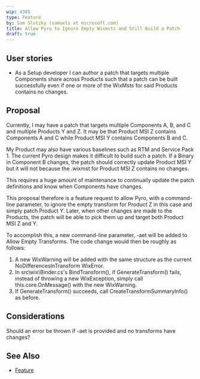 ```yaml
---
wip: 4385
type: Feature
by: Sam Slutzky (samuels at microsoft.com)
title: Allow Pyro to Ignore Empty Wixmsts and Still Build a Patch
draft: true
---
```


## User stories

* As a Setup developer I can author a patch that targets multiple Components share across Products such that a patch can be built successfully even if one or more of the WixMsts for said Products contains no changes.


## Proposal

Currently, I may have a patch that targets multiple Components A, B, and C and multiple Products Y and Z. It may be that Product MSI Z contains Components A and C while Product MSI Y contains Components B and C.

My Product may also have various baselines such as RTM and Service Pack 1. The current Pyro design makes it difficult to build such a patch. If a Binary in Component B changes, the patch should correctly update Product MSI Y but it will not because the .wixmst for Product MSI Z contains no changes.

This requires a huge amount of maintenance to continually update the patch definitions and know when Components have changes.

This proposal therefore is a feature request to allow Pyro, with a command-line parameter, to ignore the empty transform for Product Z in this case and simply patch Product Y. Later, when other changes are made to the Products, the patch will be able to pick them up and target both Product MSI Z and Y.

To accomplish this, a new command-line parameter, -aet will be added to Allow Empty Transforms.  The code change would then be roughly as follows:

1) A new WixWarning will be added with the same structure as the current NoDifferencesInTransform WixError.
2) In src\wix\Binder.cs's BindTransform(), if GenerateTransform() fails, instead of throwing a new WixException, simply call this.core.OnMessage() with the new WixWarning.
3) If GenerateTransform() succeeds, call CreateTransformSummaryInfo() as before.


## Considerations

Should an error be thrown if -aet is provided and no transforms have changes?

## See Also

* [Feature][]

[Feature]: http://wixtoolset.org/issues/4385/ "WIXFEAT:4385"